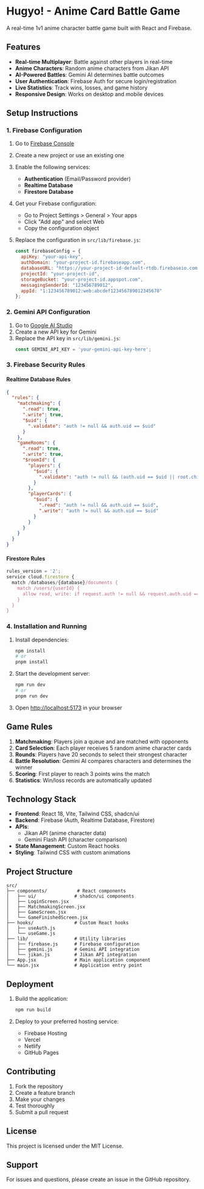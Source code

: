 # Hugyo! - Anime Card Battle Game

A real-time 1v1 anime character battle game built with React and Firebase.

## Features

- **Real-time Multiplayer**: Battle against other players in real-time
- **Anime Characters**: Random anime characters from Jikan API
- **AI-Powered Battles**: Gemini AI determines battle outcomes
- **User Authentication**: Firebase Auth for secure login/registration
- **Live Statistics**: Track wins, losses, and game history
- **Responsive Design**: Works on desktop and mobile devices

## Setup Instructions

### 1. Firebase Configuration

1. Go to [Firebase Console](https://console.firebase.google.com/)
2. Create a new project or use an existing one
3. Enable the following services:
   - **Authentication** (Email/Password provider)
   - **Realtime Database**
   - **Firestore Database**

4. Get your Firebase configuration:
   - Go to Project Settings > General > Your apps
   - Click "Add app" and select Web
   - Copy the configuration object

5. Replace the configuration in `src/lib/firebase.js`:
   ```javascript
   const firebaseConfig = {
     apiKey: "your-api-key",
     authDomain: "your-project-id.firebaseapp.com",
     databaseURL: "https://your-project-id-default-rtdb.firebaseio.com",
     projectId: "your-project-id",
     storageBucket: "your-project-id.appspot.com",
     messagingSenderId: "123456789012",
     appId: "1:123456789012:web:abcdef123456789012345678"
   };
   ```

### 2. Gemini API Configuration

1. Go to [Google AI Studio](https://makersuite.google.com/app/apikey)
2. Create a new API key for Gemini
3. Replace the API key in `src/lib/gemini.js`:
   ```javascript
   const GEMINI_API_KEY = 'your-gemini-api-key-here';
   ```

### 3. Firebase Security Rules

#### Realtime Database Rules
```json
{
  "rules": {
    "matchmaking": {
      ".read": true,
      ".write": true,
      "$uid": {
        ".validate": "auth != null && auth.uid == $uid"
      }
    },
    "gameRooms": {
      ".read": true,
      ".write": true,
      "$roomId": {
        "players": {
          "$uid": {
            ".validate": "auth != null && (auth.uid == $uid || root.child('gameRooms').child($roomId).child('players').hasChild(auth.uid))"
          }
        },
        "playerCards": {
          "$uid": {
            ".read": "auth != null && auth.uid == $uid",
            ".write": "auth != null && auth.uid == $uid"
          }
        }
      }
    }
  }
}
```

#### Firestore Rules
```javascript
rules_version = '2';
service cloud.firestore {
  match /databases/{database}/documents {
    match /users/{userId} {
      allow read, write: if request.auth != null && request.auth.uid == userId;
    }
  }
}
```

### 4. Installation and Running

1. Install dependencies:
   ```bash
   npm install
   # or
   pnpm install
   ```

2. Start the development server:
   ```bash
   npm run dev
   # or
   pnpm run dev
   ```

3. Open [http://localhost:5173](http://localhost:5173) in your browser

## Game Rules

1. **Matchmaking**: Players join a queue and are matched with opponents
2. **Card Selection**: Each player receives 5 random anime character cards
3. **Rounds**: Players have 20 seconds to select their strongest character
4. **Battle Resolution**: Gemini AI compares characters and determines the winner
5. **Scoring**: First player to reach 3 points wins the match
6. **Statistics**: Win/loss records are automatically updated

## Technology Stack

- **Frontend**: React 18, Vite, Tailwind CSS, shadcn/ui
- **Backend**: Firebase (Auth, Realtime Database, Firestore)
- **APIs**: 
  - Jikan API (anime character data)
  - Gemini Flash API (character comparison)
- **State Management**: Custom React hooks
- **Styling**: Tailwind CSS with custom animations

## Project Structure

```
src/
├── components/           # React components
│   ├── ui/              # shadcn/ui components
│   ├── LoginScreen.jsx
│   ├── MatchmakingScreen.jsx
│   ├── GameScreen.jsx
│   └── GameFinishedScreen.jsx
├── hooks/               # Custom React hooks
│   ├── useAuth.js
│   └── useGame.js
├── lib/                 # Utility libraries
│   ├── firebase.js      # Firebase configuration
│   ├── gemini.js        # Gemini API integration
│   └── jikan.js         # Jikan API integration
├── App.jsx              # Main application component
└── main.jsx             # Application entry point
```

## Deployment

1. Build the application:
   ```bash
   npm run build
   ```

2. Deploy to your preferred hosting service:
   - Firebase Hosting
   - Vercel
   - Netlify
   - GitHub Pages

## Contributing

1. Fork the repository
2. Create a feature branch
3. Make your changes
4. Test thoroughly
5. Submit a pull request

## License

This project is licensed under the MIT License.

## Support

For issues and questions, please create an issue in the GitHub repository.

